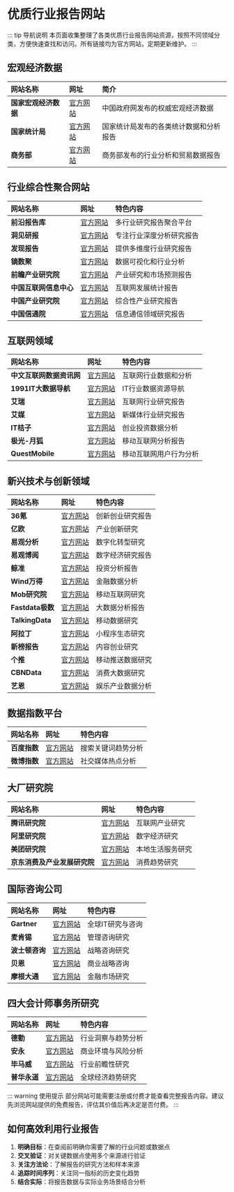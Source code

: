 # 优质行业报告网站

::: tip 导航说明
本页面收集整理了各类优质行业报告网站资源，按照不同领域分类，方便快速查找和访问。所有链接均为官方网站，定期更新维护。
:::

## 宏观经济数据

| 网站名称 | 网址 | 简介 |
| :------ | :------ | :------ |
| **国家宏观经济数据** | [官方网站](http://www.gov.cn/shuju/index.htm) | 中国政府网发布的权威宏观经济数据 |
| **国家统计局** | [官方网站](http://www.stats.gov.cn/tjsj/) | 国家统计局发布的各类统计数据和分析报告 |
| **商务部** | [官方网站](http://www.mofcom.gov.cn/article/fxbg/) | 商务部发布的行业分析和贸易数据报告 |

## 行业综合性聚合网站

| 网站名称 | 网址 | 特色内容 |
| :------ | :------ | :------ |
| **前沿报告库** | [官方网站](https://wk.askci.com/ListTable/) | 多行业研究报告聚合平台 |
| **洞见研报** | [官方网站](https://www.djyanbao.com/index) | 专注行业深度分析研究报告 |
| **发现报告** | [官方网站](https://www.fxbaogao.com/) | 提供多维度行业研究报告 |
| **镝数聚** | [官方网站](https://zhuanlan.zhihu.com/p/467709762) | 数据可视化和行业分析 |
| **前瞻产业研究院** | [官方网站](https://bg.qianzhan.com/) | 产业研究和市场预测报告 |
| **中国互联网信息中心** | [官方网站](http://www.cnnic.net.cn/) | 互联网发展统计报告 |
| **中国产业研究院** | [官方网站](https://www.chinairn.com/yjbg/) | 综合性产业研究报告 |
| **中国信通院** | [官方网站](http://www.caict.ac.cn/kxyj/) | 信息通信领域研究报告 |

## 互联网领域

| 网站名称 | 网址 | 特色内容 |
| :------ | :------ | :------ |
| **中文互联网数据资讯网** | [官方网站](http://www.199it.com/) | 互联网行业数据和分析 |
| **1991IT大数据导航** | [官方网站](http://hao.199it.com/) | IT行业数据资源导航 |
| **艾瑞** | [官方网站](https://report.iresearch.cn/) | 互联网行业研究报告 |
| **艾媒** | [官方网站](https://www.iimedia.cn/c400) | 新媒体行业研究报告 |
| **IT桔子** | [官方网站](https://www.itjuzi.com/report/) | 创业投资数据分析 |
| **极光-月狐** | [官方网站](https://www.moonfox.cn/insight/report) | 移动互联网分析报告 |
| **QuestMobile** | [官方网站](https://www.questmobile.com.cn/research/report-new) | 移动互联网用户行为分析 |

## 新兴技术与创新领域

| 网站名称 | 网址 | 特色内容 |
| :------ | :------ | :------ |
| **36氪** | [官方网站](https://36kr.com/academe) | 创新创业研究报告 |
| **亿欧** | [官方网站](https://www.iyiou.com/research) | 产业创新研究 |
| **易观分析** | [官方网站](https://www.analysys.cn/) | 数字化转型研究 |
| **易观博阅** | [官方网站](https://boyue.analysys.cn/#/) | 数字经济研究报告 |
| **鲸准** | [官方网站](https://cloud.jingdata.com/#/insight/researchReport) | 投资分析报告 |
| **Wind万得** | [官方网站](https://www.wind.com.cn/default.html) | 金融数据分析 |
| **Mob研究院** | [官方网站](https://www.mob.com/mobdata/report) | 移动互联网研究 |
| **Fastdata极数** | [官方网站](http://www.ifastdata.com/list/index/id/2) | 大数据分析报告 |
| **TalkingData** | [官方网站](http://mi.talkingdata.com/reports.html) | 移动数据研究 |
| **阿拉丁** | [官方网站](https://www.aldzs.com/viewpointlist) | 小程序生态研究 |
| **新榜报告** | [官方网站](https://report.newrank.cn/index.html) | 内容创业研究 |
| **个推** | [官方网站](https://getui.com/reports) | 移动推送数据研究 |
| **CBNData** | [官方网站](https://www.cbndata.com/) | 消费大数据研究 |
| **艺恩** | [官方网站](https://www.endata.com.cn/) | 娱乐产业数据分析 |

## 数据指数平台

| 网站名称 | 网址 | 特色内容 |
| :------ | :------ | :------ |
| **百度指数** | [官方网站](https://index.baidu.com/v2/index.html#/) | 搜索关键词趋势分析 |
| **微博指数** | [官方网站](https://data.weibo.com/index) | 社交媒体热点分析 |

## 大厂研究院

| 网站名称 | 网址 | 特色内容 |
| :------ | :------ | :------ |
| **腾讯研究院** | [官方网站](https://www.tisi.org/) | 互联网产业研究 |
| **阿里研究院** | [官方网站](http://www.aliresearch.com/cn/index) | 数字经济研究 |
| **美团研究院** | [官方网站](https://about.meituan.com/research/home) | 本地生活服务研究 |
| **京东消费及产业发展研究院** | [官方网站](https://research.jd.com/) | 消费趋势研究 |

## 国际咨询公司

| 网站名称 | 网址 | 特色内容 |
| :------ | :------ | :------ |
| **Gartner** | [官方网站](https://www.gartner.com/en) | 全球IT研究与咨询 |
| **麦肯锡** | [官方网站](https://www.mckinsey.com.cn/) | 管理咨询研究 |
| **波士顿咨询** | [官方网站](https://www.bcg.com/zh-cn/) | 战略咨询研究 |
| **贝恩** | [官方网站](https://www.bain.cn/) | 商业战略咨询 |
| **摩根大通** | [官方网站](https://www.jpmorgan.com/global) | 金融市场研究 |

## 四大会计师事务所研究

| 网站名称 | 网址 | 特色内容 |
| :------ | :------ | :------ |
| **德勤** | [官方网站](https://www2.deloitte.com/cn/zh.html) | 行业洞察与趋势分析 |
| **安永** | [官方网站](https://www.ey.com/zh_cn) | 商业环境与风险分析 |
| **毕马威** | [官方网站](https://home.kpmg/cn/zh/home.html) | 行业前瞻性研究 |
| **普华永道** | [官方网站](https://www.pwccn.com/zh) | 全球经济趋势研究 |

::: warning 使用提示
部分网站可能需要注册或付费才能查看完整报告内容。建议先浏览网站提供的免费报告，评估其价值后再决定是否付费。
:::

## 如何高效利用行业报告

1. **明确目标**：在查阅前明确你需要了解的行业问题或数据点
2. **交叉验证**：对关键数据点使用多个来源进行验证
3. **关注方法论**：了解报告的研究方法和样本来源
4. **追踪时间序列**：关注同一指标的历史变化趋势
5. **结合实际**：将报告数据与实际业务场景结合分析
